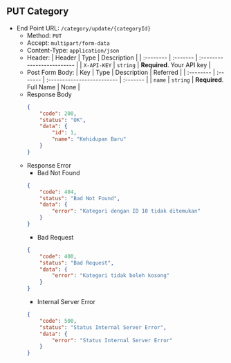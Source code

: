 ## PUT Category
- End Point URL: `/category/update/{categoryId}`
    - Method: `PUT`
    - Accept: `multipart/form-data`
    - Content-Type: `application/json`
    - Header:
      | Header 	| Type     | Description                |
      | :-------- | :------- | :------------------------- |
      | `X-API-KEY` | `string` | **Required**. Your API key |
    - Post Form Body:
      | Key 	    | Type     | Description                | Referred |
      | :-------- | :------- | :------------------------- | :------- |
      | `name`    | `string` | **Required**. Full Name    | None     |
    - Response Body
      ```json
      {
          "code": 200,
          "status": "OK",
          "data": {
              "id": 1,
              "name": "Kehidupan Baru"
          }
      }
      ```
    - Response Error
        - Bad Not Found
      ```json
      {
          "code": 404,
          "status": "Bad Not Found",
          "data": {
              "error": "Kategori dengan ID 10 tidak ditemukan"
          }
      }
      ```
        - Bad Request
      ```json
      {
          "code": 400,
          "status": "Bad Request",
          "data": {
              "error": "Kategori tidak boleh kosong"
          }
      }
      ```
        - Internal Server Error
      ```json
      {
          "code": 500,
          "status": "Status Internal Server Error",
          "data": {
              "error": "Status Internal Server Error"
          }
      }
      ```